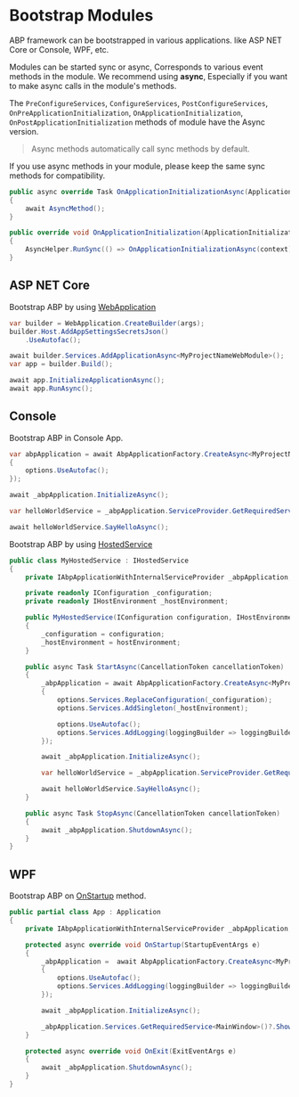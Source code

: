 # Bootstrap Modules

ABP framework can be bootstrapped in various applications. like ASP NET Core or Console, WPF, etc.

Modules can be started sync or async, Corresponds to various event methods in the module. We recommend using **async**, Especially if you want to make async calls in the module's methods.

The `PreConfigureServices`, `ConfigureServices`, `PostConfigureServices`, `OnPreApplicationInitialization`, `OnApplicationInitialization`, `OnPostApplicationInitialization` methods of module have the Async version. 

> Async methods automatically call sync methods by default.

If you use async methods in your module, please keep the same sync methods for compatibility.

````csharp
public async override Task OnApplicationInitializationAsync(ApplicationInitializationContext context)
{
    await AsyncMethod();
}

public override void OnApplicationInitialization(ApplicationInitializationContext context)
{
    AsyncHelper.RunSync(() => OnApplicationInitializationAsync(context));
}
````

## ASP NET Core

Bootstrap ABP by using [WebApplication](https://docs.microsoft.com/en-us/dotnet/api/microsoft.aspnetcore.builder.webapplication?view=aspnetcore-6.0) 

````csharp
var builder = WebApplication.CreateBuilder(args);
builder.Host.AddAppSettingsSecretsJson()
    .UseAutofac();

await builder.Services.AddApplicationAsync<MyProjectNameWebModule>();
var app = builder.Build();

await app.InitializeApplicationAsync();
await app.RunAsync();
````

## Console

Bootstrap ABP in Console App.

````csharp
var abpApplication = await AbpApplicationFactory.CreateAsync<MyProjectNameModule>(options =>
{
    options.UseAutofac();
});

await _abpApplication.InitializeAsync();

var helloWorldService = _abpApplication.ServiceProvider.GetRequiredService<HelloWorldService>();

await helloWorldService.SayHelloAsync();
````

Bootstrap ABP by using [HostedService](https://docs.microsoft.com/en-us/aspnet/core/fundamentals/host/hosted-services?view=aspnetcore-6.0&tabs=visual-studio#ihostedservice-interface) 

````csharp
public class MyHostedService : IHostedService
{
    private IAbpApplicationWithInternalServiceProvider _abpApplication;

    private readonly IConfiguration _configuration;
    private readonly IHostEnvironment _hostEnvironment;

    public MyHostedService(IConfiguration configuration, IHostEnvironment hostEnvironment)
    {
        _configuration = configuration;
        _hostEnvironment = hostEnvironment;
    }

    public async Task StartAsync(CancellationToken cancellationToken)
    {
        _abpApplication = await AbpApplicationFactory.CreateAsync<MyProjectNameModule>(options =>
        {
            options.Services.ReplaceConfiguration(_configuration);
            options.Services.AddSingleton(_hostEnvironment);

            options.UseAutofac();
            options.Services.AddLogging(loggingBuilder => loggingBuilder.AddSerilog());
        });

        await _abpApplication.InitializeAsync();

        var helloWorldService = _abpApplication.ServiceProvider.GetRequiredService<HelloWorldService>();

        await helloWorldService.SayHelloAsync();
    }

    public async Task StopAsync(CancellationToken cancellationToken)
    {
        await _abpApplication.ShutdownAsync();
    }
}
````

## WPF

Bootstrap ABP on [OnStartup](https://docs.microsoft.com/en-us/dotnet/api/system.windows.application.onstartup?view=windowsdesktop-6.0) method.

````csharp
public partial class App : Application
{
    private IAbpApplicationWithInternalServiceProvider _abpApplication;

    protected async override void OnStartup(StartupEventArgs e)
    {
        _abpApplication =  await AbpApplicationFactory.CreateAsync<MyProjectNameModule>(options =>
        {
            options.UseAutofac();
            options.Services.AddLogging(loggingBuilder => loggingBuilder.AddSerilog(dispose: true));
        });

        await _abpApplication.InitializeAsync();

        _abpApplication.Services.GetRequiredService<MainWindow>()?.Show();
    }

    protected async override void OnExit(ExitEventArgs e)
    {
        await _abpApplication.ShutdownAsync();
    }
}

````

